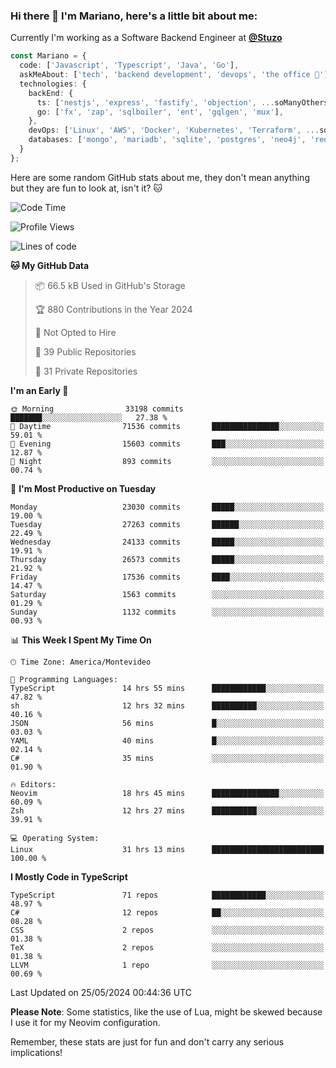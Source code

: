 ### Hi there 👋 I'm Mariano, here's a little bit about me:

Currently I'm working as a Software Backend Engineer at [**@Stuzo**](https://www.stuzo.com/)

```ts
const Mariano = {
  code: ['Javascript', 'Typescript', 'Java', 'Go'],
  askMeAbout: ['tech', 'backend development', 'devops', 'the office 💼'],
  technologies: {
    backEnd: {
      ts: ['nestjs', 'express', 'fastify', 'objection', ...soManyOthersFrameworks],
      go: ['fx', 'zap', 'sqlboiler', 'ent', 'gqlgen', 'mux'],
    },
    devOps: ['Linux', 'AWS', 'Docker', 'Kubernetes', 'Terraform', ...soManyOthersTools],
    databases: ['mongo', 'mariadb', 'sqlite', 'postgres', 'neo4j', 'redis', ...],
  }
};
```

Here are some random GitHub stats about me, they don't mean anything but they are fun to look at, isn't it? 🐱

<!--START_SECTION:waka-->
![Code Time](http://img.shields.io/badge/Code%20Time-2%2C007%20hrs%2018%20mins-blue)

![Profile Views](http://img.shields.io/badge/Profile%20Views-0-blue)

![Lines of code](https://img.shields.io/badge/From%20Hello%20World%20I%27ve%20Written-21.2%20million%20lines%20of%20code-blue)

**🐱 My GitHub Data** 

> 📦 66.5 kB Used in GitHub's Storage 
 > 
> 🏆 880 Contributions in the Year 2024
 > 
> 🚫 Not Opted to Hire
 > 
> 📜 39 Public Repositories 
 > 
> 🔑 31 Private Repositories 
 > 
**I'm an Early 🐤** 

```text
🌞 Morning                33198 commits       ███████░░░░░░░░░░░░░░░░░░   27.38 % 
🌆 Daytime                71536 commits       ███████████████░░░░░░░░░░   59.01 % 
🌃 Evening                15603 commits       ███░░░░░░░░░░░░░░░░░░░░░░   12.87 % 
🌙 Night                  893 commits         ░░░░░░░░░░░░░░░░░░░░░░░░░   00.74 % 
```
📅 **I'm Most Productive on Tuesday** 

```text
Monday                   23030 commits       █████░░░░░░░░░░░░░░░░░░░░   19.00 % 
Tuesday                  27263 commits       ██████░░░░░░░░░░░░░░░░░░░   22.49 % 
Wednesday                24133 commits       █████░░░░░░░░░░░░░░░░░░░░   19.91 % 
Thursday                 26573 commits       █████░░░░░░░░░░░░░░░░░░░░   21.92 % 
Friday                   17536 commits       ████░░░░░░░░░░░░░░░░░░░░░   14.47 % 
Saturday                 1563 commits        ░░░░░░░░░░░░░░░░░░░░░░░░░   01.29 % 
Sunday                   1132 commits        ░░░░░░░░░░░░░░░░░░░░░░░░░   00.93 % 
```


📊 **This Week I Spent My Time On** 

```text
🕑︎ Time Zone: America/Montevideo

💬 Programming Languages: 
TypeScript               14 hrs 55 mins      ████████████░░░░░░░░░░░░░   47.82 % 
sh                       12 hrs 32 mins      ██████████░░░░░░░░░░░░░░░   40.16 % 
JSON                     56 mins             █░░░░░░░░░░░░░░░░░░░░░░░░   03.03 % 
YAML                     40 mins             █░░░░░░░░░░░░░░░░░░░░░░░░   02.14 % 
C#                       35 mins             ░░░░░░░░░░░░░░░░░░░░░░░░░   01.90 % 

🔥 Editors: 
Neovim                   18 hrs 45 mins      ███████████████░░░░░░░░░░   60.09 % 
Zsh                      12 hrs 27 mins      ██████████░░░░░░░░░░░░░░░   39.91 % 

💻 Operating System: 
Linux                    31 hrs 13 mins      █████████████████████████   100.00 % 
```

**I Mostly Code in TypeScript** 

```text
TypeScript               71 repos            ████████████░░░░░░░░░░░░░   48.97 % 
C#                       12 repos            ██░░░░░░░░░░░░░░░░░░░░░░░   08.28 % 
CSS                      2 repos             ░░░░░░░░░░░░░░░░░░░░░░░░░   01.38 % 
TeX                      2 repos             ░░░░░░░░░░░░░░░░░░░░░░░░░   01.38 % 
LLVM                     1 repo              ░░░░░░░░░░░░░░░░░░░░░░░░░   00.69 % 
```




 Last Updated on 25/05/2024 00:44:36 UTC
<!--END_SECTION:waka-->

**Please Note**: Some statistics, like the use of Lua, might be skewed because I use it for my Neovim configuration.

Remember, these stats are just for fun and don't carry any serious implications!

